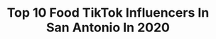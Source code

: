 ---
title: Top 10 Food TikTok Influencers In San Antonio In 2020
description: >-
  Find top food TikTok influencers in San Antonio in 2020. Most popular hashtags: #food #sanantonio #mexican #gonnabefriends.
platform: TikTok
profiles:
  - username: "sanantoniomunchies"
    fullname: >-
      Alex
    location: "United States"
    followers: 2233
    engagement: 392
    commentsToLikes: 0.051368
    id: cka8dxu11utso0i78mptr257f
    verified: false
    hashtags: "#vacationmode, #keepingactive, #gonnabefriends, #mycrib"
  - username: "waleedeats"
    fullname: >-
      Waleed Maoed
    location: "United States"
    followers: 16453
    engagement: 959
    commentsToLikes: 0.036420
    id: cka0i7kfrcgi30i78kf9tbtt9
    verified: false
    hashtags: "#donuts, #buffet, #burrito, #tiktokarab"
  - username: "zuperzaiyan"
    fullname: >-
      ZᵤₚₑᵣZₐᵢyₐₙ
    location: "United States"
    followers: 7533
    engagement: 752
    commentsToLikes: 0.071901
    id: ck9flm490omoe0j78yvsizvo5
    verified: false
    hashtags: "#cartoon, #naruto, #hisoka, #killua"
  - username: "monicalicea7"
    fullname: >-
      Monica Licea
    location: "United States"
    followers: 2332
    engagement: 700
    commentsToLikes: 0.055556
    id: cka8dxwpduuk50i7824ddyuwa
    verified: false
    hashtags: "#bloopers, #pitbull, #food, #brother"
  - username: "fullnelsoneats"
    fullname: >-
      Full Nelson
    location: "United States"
    followers: 5815
    engagement: 438
    commentsToLikes: 0.027206
    id: cka0n9oxyyqlu0i783stv48hb
    verified: false
    hashtags: "#gamer, #pizza, #nike, #salsa"
  - username: "cortneyvillarreal"
    fullname: >-
      Cortney Villarreal
    location: "United States"
    followers: 2175
    engagement: 585
    commentsToLikes: 0.015887
    id: cka6bl4ez0oa30i78e8jm85nd
    verified: false
    hashtags: "#fridaythe13th, #tiktokreviews, #cool, #yourturnchallenge"
  - username: "realbeautyful"
    fullname: >-
      beautifulwoahman
    location: "United States"
    followers: 12541
    engagement: 976
    commentsToLikes: 0.042850
    id: ck9vf0z8v1ath0j78cwl7mja2
    verified: false
    hashtags: "#icandoit, #doimakeyou, #rednoseday, #bestfriend"
  - username: "johnkneekushami"
    fullname: >-
      Johnknee Kushami
    location: "United States"
    followers: 10932
    engagement: 841
    commentsToLikes: 0.039041
    id: ck8kh4c8pl9920j78keruh6ko
    verified: false
    hashtags: "#youtube, #franksinatra, #lonestarbeer, #ripvine"
  - username: "originalgainsterr"
    fullname: >-
      originalgainsterrr
    location: "United States"
    followers: 81440
    engagement: 841
    commentsToLikes: 0.016998
    id: ck8kh4eirl9sa0j78m4na0x36
    verified: false
    hashtags: "#heysiri, #airforce, #texascheck, #barbershop"
  - username: "suertebargrill"
    fullname: >-
      Suerte Bar Grill
    location: "United States"
    followers: 10948
    engagement: 389
    commentsToLikes: 0.006785
    id: ckacusah7kevq0i78x3eko6i5
    verified: false
    hashtags: "#safaera, #eloteman, #ffa, #drinks"
---